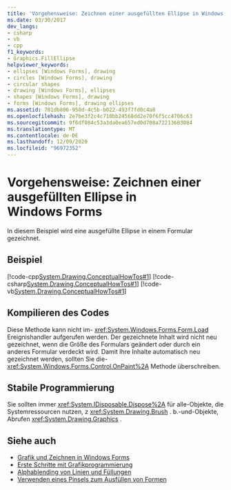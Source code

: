 ```yaml
---
title: 'Vorgehensweise: Zeichnen einer ausgefüllten Ellipse in Windows Forms'
ms.date: 03/30/2017
dev_langs:
- csharp
- vb
- cpp
f1_keywords:
- Graphics.FillEllipse
helpviewer_keywords:
- ellipses [Windows Forms], drawing
- circles [Windows Forms], drawing
- circular shapes
- drawing [Windows Forms], ellipses
- shapes [Windows Forms], drawing
- forms [Windows Forms], drawing ellipses
ms.assetid: 781db806-950d-4c5b-b022-493f7fd0c4a8
ms.openlocfilehash: 2e7be3f2c4c710bb24568dd2e70f6f5cc4706c63
ms.sourcegitcommit: 9f6df084c53a3da0ea657ed0d708a72213683084
ms.translationtype: MT
ms.contentlocale: de-DE
ms.lasthandoff: 12/09/2020
ms.locfileid: "96972352"
---
```

# <a name="how-to-draw-a-filled-ellipse-on-a-windows-form"></a>Vorgehensweise: Zeichnen einer ausgefüllten Ellipse in Windows Forms
In diesem Beispiel wird eine ausgefüllte Ellipse in einem Formular gezeichnet.  
  
## <a name="example"></a>Beispiel  
 [!code-cpp[System.Drawing.ConceptualHowTos#1](~/samples/snippets/cpp/VS_Snippets_Winforms/System.Drawing.ConceptualHowTos/cpp/form1.cpp#1)]
 [!code-csharp[System.Drawing.ConceptualHowTos#1](~/samples/snippets/csharp/VS_Snippets_Winforms/System.Drawing.ConceptualHowTos/CS/form1.cs#1)]
 [!code-vb[System.Drawing.ConceptualHowTos#1](~/samples/snippets/visualbasic/VS_Snippets_Winforms/System.Drawing.ConceptualHowTos/VB/form1.vb#1)]  
  
## <a name="compiling-the-code"></a>Kompilieren des Codes  
 Diese Methode kann nicht im- <xref:System.Windows.Forms.Form.Load> Ereignishandler aufgerufen werden. Der gezeichnete Inhalt wird nicht neu gezeichnet, wenn die Größe des Formulars geändert oder durch ein anderes Formular verdeckt wird. Damit Ihre Inhalte automatisch neu gezeichnet werden, sollten Sie die- <xref:System.Windows.Forms.Control.OnPaint%2A> Methode überschreiben.  
  
## <a name="robust-programming"></a>Stabile Programmierung  
 Sie sollten immer <xref:System.IDisposable.Dispose%2A> für alle-Objekte, die Systemressourcen nutzen, z <xref:System.Drawing.Brush> . b.-und-Objekte, Abrufen <xref:System.Drawing.Graphics> .  
  
## <a name="see-also"></a>Siehe auch

- [Grafik und Zeichnen in Windows Forms](graphics-and-drawing-in-windows-forms.md)
- [Erste Schritte mit Grafikprogrammierung](getting-started-with-graphics-programming.md)
- [Alphablending von Linien und Füllungen](alpha-blending-lines-and-fills.md)
- [Verwenden eines Pinsels zum Ausfüllen von Formen](using-a-brush-to-fill-shapes.md)
